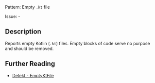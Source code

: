 Pattern: Empty `.kt` file

Issue: -

## Description

Reports empty Kotlin (`.kt`) files. Empty blocks of code serve no purpose and should be removed.

## Further Reading

* [Detekt - EmptyKtFile](https://arturbosch.github.io/detekt/empty-blocks.html#emptyktfile)